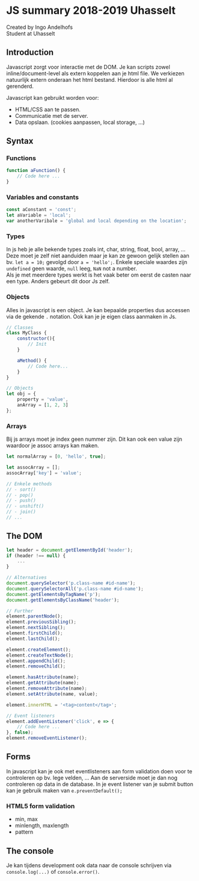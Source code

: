 # JS summary 2018-2019 Uhasselt
Created by Ingo Andelhofs  
Student at Uhasselt

## Introduction
Javascript zorgt voor interactie met de DOM. Je kan scripts zowel inline/document-level als extern koppelen aan je html file. We verkiezen natuurlijk extern onderaan het html bestand. Hierdoor is alle html al gerenderd.   

Javascript kan gebruikt worden voor:
- HTML/CSS aan te passen.
- Communicatie met de server.
- Data opslaan. (cookies aanpassen, local storage, ...)

## Syntax
### Functions
```js
function aFunction() {
    // Code here ...   
}
```

### Variables and constants
```js
const aConstant = 'const';
let aVariable = 'local';
var anotherVaribale = 'global and local depending on the location';
```

### Types
In js heb je alle bekende types zoals int, char, string, float, bool, array, ... Deze moet je zelf niet aanduiden maar je kan ze gewoon gelijk stellen aan bv. `let a = 10;` gevolgd door `a = 'hello';`. Enkele speciale waardes zijn `undefined` geen waarde, `null` leeg, `NaN` not a number.   
Als je met meerdere types werkt is het vaak beter om eerst de casten naar een type. Anders gebeurt dit door Js zelf.

### Objects
Alles in javascript is een object. Je kan bepaalde properties dus accessen via de gekende `.` notation. Ook kan je je eigen class aanmaken in Js.
```js
// Classes
class MyClass {
    constructor(){
        // Init
    }

    aMethod() {
        // Code here...
    }
}

// Objects
let obj = {
    property = 'value',
    anArray = [1, 2, 3]
};
```

### Arrays
Bij js arrays moet je index geen nummer zijn. Dit kan ook een value zijn waardoor je assoc arrays kan maken.
```js
let normalArray = [0, 'hello', true];

let assocArray = [];
assocArray['key'] = 'value';

// Enkele methods
// - sort()
// - pop()
// - push()
// - unshift()
// - join()
// ...
``` 

## The DOM
```js
let header = document.getElementById('header');
if (header !== null) {
    ...
}

// Alternatives
document.querySelector('p.class-name #id-name');
document.querySelectorAll('p.class-name #id-name');
document.getElementsByTagName('p');
document.getElementsByClassName('header');

// Further
element.parentNode();
element.previousSibling();
element.nextSibling();
element.firstChild();
element.lastChild();

element.createElement();
element.createTextNode();
element.appendChild();
element.removeChild();

element.hasAttribute(name);
element.getAttribute(name);
element.removeAttribute(name);
element.setAttribute(name, value);

element.innerHTML = '<tag>content</tag>';

// Event listeners
element.addEventListener('click', e => {
    // Code here ...
}, false);
element.removeEventListener();
```

## Forms
In javascript kan je ook met eventlisteners aan form validation doen voor te controleren op bv. lege velden, ... Aan de serverside moet je dan nog controleren op data in de database. In je event listener van je submit button kan je gebruik maken van `e.preventDefault();`

### HTML5 form validation
- min, max
- minlength, maxlength
- pattern

## The console
Je kan tijdens development ook data naar de console schrijven via `console.log(...)` of `console.error()`.